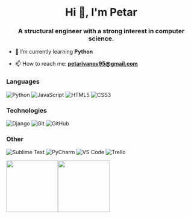 <h1 align="center">Hi 👋, I'm Petar</h1>
<h3 align="center">A structural engineer with a strong interest in computer science.</h3>

- 🌱 I’m currently learning **Python**

- 📫 How to reach me: **petarivanov95@gmail.com**

### Languages

![Python](https://img.shields.io/badge/Python-3776AB?style=for-the-badge&logo=python&logoColor=white)
![JavaScript](https://img.shields.io/badge/JavaScript-F7DF1E?style=for-the-badge&logo=javascript&logoColor=black)
![HTML5](https://img.shields.io/badge/HTML5-E34F26?style=for-the-badge&logo=html5&logoColor=white)
![CSS3](https://img.shields.io/badge/CSS3-1572B6?style=for-the-badge&logo=css3&logoColor=white")

### Technologies
![Django](https://img.shields.io/badge/Django-092E20?style=for-the-badge&logo=django&logoColor=white)
![Git](https://img.shields.io/badge/GIT-E44C30?style=for-the-badge&logo=git&logoColor=white)
![GitHub](https://img.shields.io/badge/GitHub-100000?style=for-the-badge&logo=github&logoColor=white"/>)

### Other

![Sublime Text](https://img.shields.io/badge/sublime_text-%23575757.svg?&style=for-the-badge&logo=sublime-text&logoColor=important"/>)
![PyCharm](https://img.shields.io/badge/PyCharm-000000.svg?&style=for-the-badge&logo=PyCharm&logoColor=white"/>)
![VS Code]( https://img.shields.io/badge/Visual_Studio_Code-0078D4?style=for-the-badge&logo=visual%20studio%20code&logoColor=white"/>)
![Trello](https://img.shields.io/badge/-Trello-0079BF?style=flat-square&logo=Trello&logoColor=white"/>)


<a><img height="137px" src="https://github-readme-stats.vercel.app/api?username=petarivanov95&hide_title=true&hide_border=true&show_icons=true&include_all_commits=true&count_private=true&line_height=21&text_color=000&icon_color=000&bg_color=0,ea6161,ffc64d,fffc4d,52fa5a&theme=graywhite" /><!-- wi*quL3fcV --><img height="137px" src="https://github-readme-stats.vercel.app/api/top-langs/?username=petarivanov95&hide=html&hide_title=true&hide_border=true&layout=compact&langs_count=6&exclude_repo=comp426,Redventures-Movie-Quotes&text_color=000&icon_color=fff&bg_color=0,52fa5a,4dfcff,c64dff&theme=graywhite" /></a>


